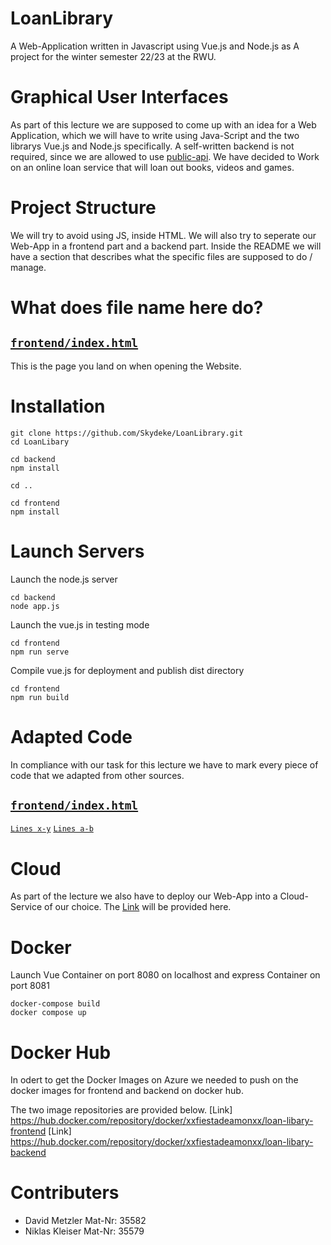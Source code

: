 # LoanLibrary
A Web-Application written in Javascript using Vue.js and Node.js as A project for the winter semester 22/23 at the RWU.

Graphical User Interfaces
=========================
As part of this lecture we are supposed to come up with an idea for a Web Application, which we will have to write using Java-Script and the two librarys Vue.js and Node.js specifically. A self-written backend is not required, since we are allowed to use [public-api](https://github.com/public-apis/public-apis). We have decided to Work on an online loan service that will loan out books, videos and games.

Project Structure
=================
We will try to avoid using JS, inside HTML. We will also try to seperate our Web-App in a frontend part and a backend part.
Inside the README we will have a section that describes what the specific files are supposed to do / manage.

What does file name here do?
==============================

[`frontend/index.html`](frontend/index.html)
-----------------------
This is the page you land on when opening the Website.

Installation
============
```
git clone https://github.com/Skydeke/LoanLibrary.git
cd LoanLibary

cd backend
npm install

cd ..

cd frontend
npm install
```

Launch Servers
==============
Launch the node.js server

```
cd backend
node app.js
```

Launch the vue.js in testing mode

```
cd frontend
npm run serve
```
Compile vue.js for deployment and publish dist directory

```
cd frontend
npm run build
```

Adapted Code
============
In compliance with our task for this lecture we have to mark every piece of code that we adapted from other sources.

[`frontend/index.html`](frontend/index.html)
-----------------------
[`Lines x-y`](https://stackoverflow.com/)
[`Lines a-b`](https://stackoverflow.com/)


Cloud
=====
As part of the lecture we also have to deploy our Web-App into a Cloud-Service of our choice.
The [Link](https://grabo.azurewebsites.net/) will be provided here.

Docker
======
Launch Vue Container on port 8080 on localhost and express Container on port 8081

```
docker-compose build
docker compose up
```

Docker Hub
==========
In odert to get the Docker Images on Azure we needed to push on the docker images for frontend and backend on docker hub. 

The two image repositories are provided below.
 [Link] https://hub.docker.com/repository/docker/xxfiestadeamonxx/loan-libary-frontend
 [Link] https://hub.docker.com/repository/docker/xxfiestadeamonxx/loan-libary-backend


Contributers
============

- David Metzler Mat-Nr: 35582
- Niklas Kleiser Mat-Nr: 35579


